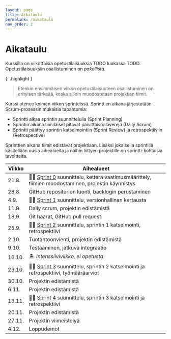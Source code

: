 ```yaml
---
layout: page
title: Aikataulu
permalink: /aikataulu
nav_order: 2
---
```


# Aikataulu

Kurssilla on viikottaisia opetustilaisuuksia TODO luokassa TODO. Opetustilaisuuksiin osallistuminen on _pakollista_.

{: .highlight }

> Etenkin ensimmäisen viikon opetustilaisuuteen osallistuminen on erityisen tärkeää, koska silloin muodostetaan projektien tiimit.

Kurssi etenee kolmen viikon sprinteissä. Sprinttien aikana järjestetään Scrum-prosessin mukaisia tapahtumia:

- Sprintti alkaa sprintin suunnittelulla (Sprint Planning)
- Sprintin aikana tiimiläiset pitävät päivittäispalavereja (Daily Scrum)
- Sprintti päättyy sprintin katselmointiin (Sprint Review) ja retrospektiiviin (Retrospective)

Sprinttien aikana tiimit edistävät projektiaan. Lisäksi jokaisella sprintillä käsitellään uusia aihealueita ja näihin liittyen projektille on sprintti-kohtaisia tavoitteita.

| Viikko | Aihealueet                                                                                                 |
| ------ | ---------------------------------------------------------------------------------------------------------- |
| 21.8.  | 🏃‍♂️ [Sprint 0](/sprint-0) suunnittelu, ketterä vaatimusmäärittely, tiimien muodostaminen, projektin käynnistys |
| 28.8.  | GitHub repositorion luonti, backlogin perustaminen                                                        |
| 4.9.   | 🏃‍♂️ [Sprint 1](/sprint-1) suunnittelu, versionhallinan kertausta                                               |
| 11.9.  | Daily scrum, projektin edistämistä                                                                  |
| 18.9.  | Git haarat, GitHub pull request                                                   |
| 25.9.  | 🏃‍♂️ [Sprint 2](/sprint-2) suunnittelu, sprintin 1 katselmointi, retrospektiivi                               |
| 2.10.  | Tuotantoonvienti, projektin edistämistä                                                                    |
| 9.10.  | Testaaminen, jatkuva integraatio                                                                           |
| 16.10. | 🏝️ _Intenssiiviviikko, ei opetusta_                                                                           |
| 23.10. | 🏃‍♂️ [Sprint 3](/sprint-3) suunnittelu, sprintin 2 katselmointi ja retrospektiivi, työmääräarviot               |
| 30.10. | Projektin edistämistä                                                                                      |
| 6.11.  | Projektin edistämistä                                                                                      |
| 13.11. | 🏃‍♂️ [Sprint 4](/sprint-4) suunnittelu, sprintin 3 katselmointi ja retrospektiivi                               |
| 20.11. | Projektin edistämistä                                                                                      |
| 27.11. | Projektin viimeistelyä                                                                                     |
| 4.12.  | Loppudemot                                                                                                 |
